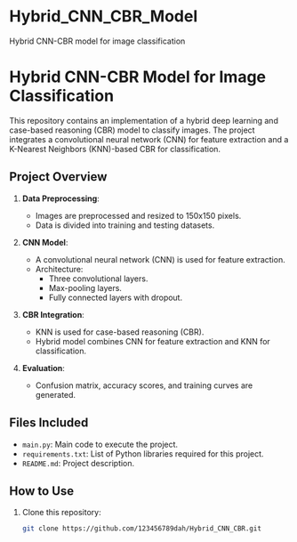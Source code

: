 # Hybrid_CNN_CBR_Model
Hybrid CNN-CBR model for image classification
# Hybrid CNN-CBR Model for Image Classification

This repository contains an implementation of a hybrid deep learning and case-based reasoning (CBR) model to classify images. The project integrates a convolutional neural network (CNN) for feature extraction and a K-Nearest Neighbors (KNN)-based CBR for classification. 

## Project Overview

1. **Data Preprocessing**:
   - Images are preprocessed and resized to 150x150 pixels.
   - Data is divided into training and testing datasets.

2. **CNN Model**:
   - A convolutional neural network (CNN) is used for feature extraction.
   - Architecture:
     - Three convolutional layers.
     - Max-pooling layers.
     - Fully connected layers with dropout.

3. **CBR Integration**:
   - KNN is used for case-based reasoning (CBR).
   - Hybrid model combines CNN for feature extraction and KNN for classification.

4. **Evaluation**:
   - Confusion matrix, accuracy scores, and training curves are generated.

## Files Included

- `main.py`: Main code to execute the project.
- `requirements.txt`: List of Python libraries required for this project.
- `README.md`: Project description.

## How to Use

1. Clone this repository:
   ```bash
   git clone https://github.com/123456789dah/Hybrid_CNN_CBR.git
